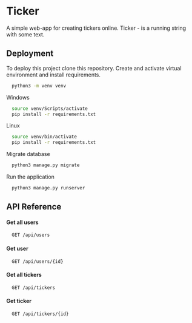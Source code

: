 
# Ticker

A simple web-app for creating tickers online.
Ticker - is a running string with some text.




## Deployment

To deploy this project clone this repository. Create and activate virtual environment and install requirements.

```bash
  python3 -m venv venv
```
Windows
```bash
  source venv/Scripts/activate
  pip install -r requirements.txt
```
Linux
```bash
  source venv/bin/activate
  pip install -r requirements.txt
```

Migrate database
```bash
  python3 manage.py migrate
```
Run the application
```bash
  python3 manage.py runserver
```


## API Reference

#### Get all users

```http
  GET /api/users
```

#### Get user

```http
  GET /api/users/{id}
```

#### Get all tickers

```http
  GET /api/tickers
```

#### Get ticker

```http
  GET /api/tickers/{id}
```

